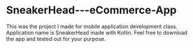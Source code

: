 # SneakerHead---eCommerce-App

This was the project I made for mobile application development class. Application name is SneakerHead made with Kotlin. 
Feel free to download the app and tested out for your purpose. 
